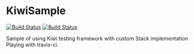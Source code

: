 KiwiSample 
==========
[![Build Status](https://travis-ci.org/somedev/KiwiSample.svg?branch=master)](https://travis-ci.org/somedev/KiwiSample) [![Build Status](https://www.bitrise.io/app/f0dbd4aa655219c1.svg?token=xUtoNLWv2OZDesjFZOPzKQ)](https://www.bitrise.io/app/f0dbd4aa655219c1)   

Sample of using Kiwi testing framework with custom Stack implementation   
Playing with travis-ci.
